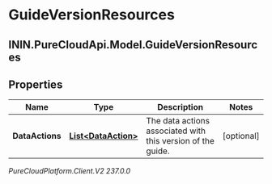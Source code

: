 # GuideVersionResources

## ININ.PureCloudApi.Model.GuideVersionResources

## Properties

|Name | Type | Description | Notes|
|------------ | ------------- | ------------- | -------------|
| **DataActions** | [**List&lt;DataAction&gt;**](DataAction) | The data actions associated with this version of the guide. | [optional] |



_PureCloudPlatform.Client.V2 237.0.0_
